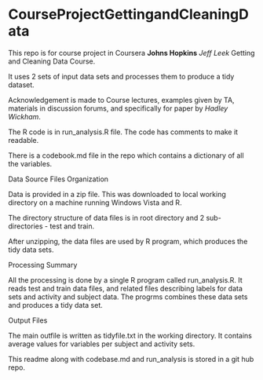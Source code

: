 CourseProjectGettingandCleaningData
===================================

This repo is for course project in Coursera **Johns Hopkins** *Jeff Leek* Getting and Cleaning Data Course.


It uses 2 sets of input data sets and processes them to produce a tidy dataset.

Acknowledgement is made to Course lectures, examples given by TA, materials in discussion forums, and specifically for paper by *Hadley Wickham*.


The R code is in run_analysis.R file. The code has comments to make it readable.

There is a codebook.md file in the repo which contains a dictionary of all the variables.


Data Source Files Organization

Data is provided in a zip file. This was downloaded to local working directory on a machine running Windows Vista and R.

The directory structure of data files is in root directory and 2 sub-directories - test and train. 

After unzipping, the data files are used by R program, which produces the tidy data sets.


Processing Summary

All the processing is done by a single R program called run_analysis.R. It reads test and train data files, and related files describing labels for data sets and activity and subject data. The progrms combines these data sets and produces a tidy data set.


Output Files

The main outfile is written as tidyfile.txt in the working directory. It contains average values for variables per subject and activity sets.

This readme along with codebase.md and run_analysis is stored in a git hub repo.


